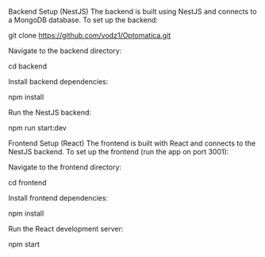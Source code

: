 Backend Setup (NestJS)
The backend is built using NestJS and connects to a MongoDB database. To set up the backend:

git clone https://github.com/vodz1/Optomatica.git

Navigate to the backend directory:

cd backend

Install backend dependencies:

npm install

Run the NestJS backend:

npm run start:dev

Frontend Setup (React)
The frontend is built with React and connects to the NestJS backend. To set up the frontend (run the app on port 3001):

Navigate to the frontend directory:

cd frontend

Install frontend dependencies:

npm install

Run the React development server:

npm start

